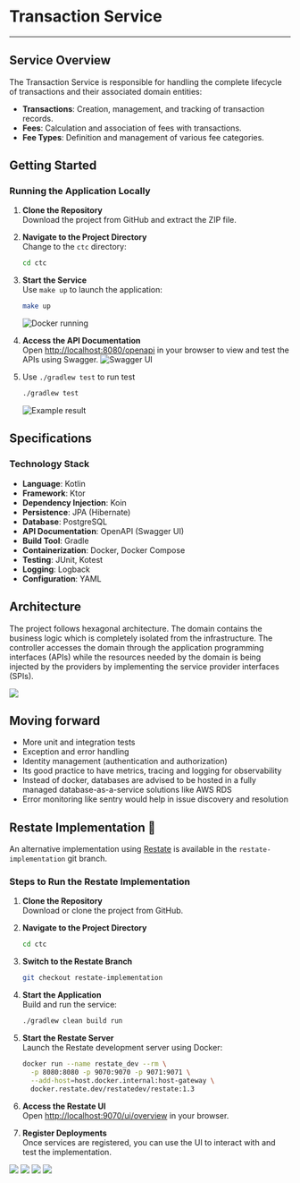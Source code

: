 # Transaction Service

---

## Service Overview

The Transaction Service is responsible for handling the complete lifecycle of transactions and their associated domain entities:

- **Transactions**: Creation, management, and tracking of transaction records.
- **Fees**: Calculation and association of fees with transactions.
- **Fee Types**: Definition and management of various fee categories.

## Getting Started

### Running the Application Locally

1. **Clone the Repository**  
   Download the project from GitHub and extract the ZIP file.

2. **Navigate to the Project Directory**  
   Change to the `ctc` directory:

   ```sh
   cd ctc
   ```

3. **Start the Service**  
   Use `make up` to launch the application:

   ```sh
   make up
   ```

   ![Docker running](screenshots/docker.png)

4. **Access the API Documentation**  
   Open [http://localhost:8080/openapi](http://localhost:8080/openapi) in your browser to view and test the APIs using Swagger.
   ![Swagger UI](screenshots/swagger.png)

5. Use `./gradlew test` to run test
   ```sh
   ./gradlew test
   ```
   ![Example result](screenshots/kotest.png)

## Specifications

### Technology Stack

- **Language**: Kotlin
- **Framework**: Ktor
- **Dependency Injection**: Koin
- **Persistence**: JPA (Hibernate)
- **Database**: PostgreSQL
- **API Documentation**: OpenAPI (Swagger UI)
- **Build Tool**: Gradle
- **Containerization**: Docker, Docker Compose
- **Testing**: JUnit, Kotest
- **Logging**: Logback
- **Configuration**: YAML

## Architecture

The project follows hexagonal architecture. The domain contains the business logic which is completely isolated from the infrastructure. The controller accesses the domain through the application programming interfaces (APIs) while the resources needed by the domain is being injected by the providers by implementing the service provider interfaces (SPIs).

![](screenshots/hexagonal-screenshot.png)

## Moving forward

- More unit and integration tests
- Exception and error handling
- Identity management (authentication and authorization)
- Its good practice to have metrics, tracing and logging for observability
- Instead of docker, databases are advised to be hosted in a fully managed database-as-a-service solutions like AWS RDS
- Error monitoring like sentry would help in issue discovery and resolution

## Restate Implementation 🚀

An alternative implementation using [Restate](https://restate.dev/) is available in the `restate-implementation` git branch.

### Steps to Run the Restate Implementation

1. **Clone the Repository**  
   Download or clone the project from GitHub.

2. **Navigate to the Project Directory**

   ```sh
   cd ctc
   ```

3. **Switch to the Restate Branch**

   ```sh
   git checkout restate-implementation
   ```

4. **Start the Application**  
   Build and run the service:

   ```sh
   ./gradlew clean build run
   ```

5. **Start the Restate Server**  
   Launch the Restate development server using Docker:

   ```sh
   docker run --name restate_dev --rm \
     -p 8080:8080 -p 9070:9070 -p 9071:9071 \
     --add-host=host.docker.internal:host-gateway \
     docker.restate.dev/restatedev/restate:1.3
   ```

6. **Access the Restate UI**  
   Open [http://localhost:9070/ui/overview](http://localhost:9070/ui/overview) in your browser.

7. **Register Deployments**  
   Once services are registered, you can use the UI to interact with and test the implementation.

![](screenshots/restate_1.png)
![](screenshots/restate_2.png)
![](screenshots/restate_3.png)
![](screenshots/restate_4.png)
